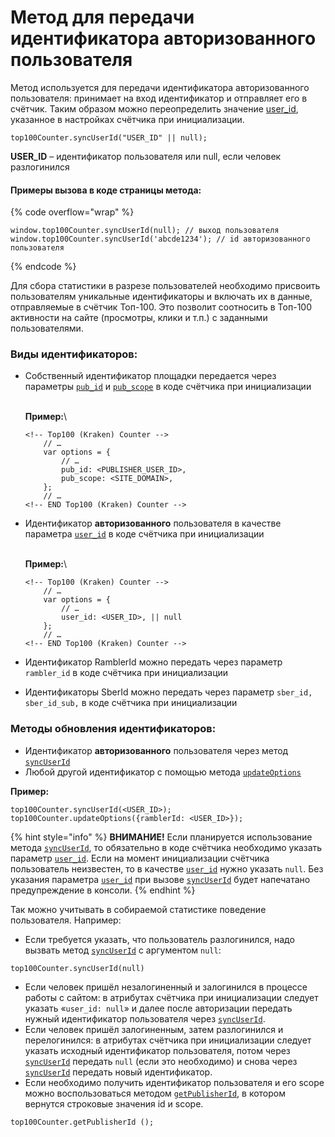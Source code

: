 # Метод для передачи идентификатора авторизованного пользователя

Метод используется для передачи идентификатора авторизованного пользователя: принимает на вход идентификатор и отправляет его в счётчик. Таким образом можно переопределить значение [user\_id](../parametry-schyotchika-top-100.md), указанное в настройках счётчика при инициализации.&#x20;

```
top100Counter.syncUserId("USER_ID" || null);
```

**USER\_ID** – идентификатор пользователя или null, если человек разлогинился

#### Примеры вызова в коде страницы метода:

{% code overflow="wrap" %}
```
window.top100Counter.syncUserId(null); // выход пользователя
window.top100Counter.syncUserId('abcde1234'); // id авторизованного пользователя
```
{% endcode %}

Для сбора статистики в разрезе пользователей необходимо присвоить пользователям уникальные идентификаторы и включать их в данные, отправляемые в счётчик Топ-100. Это позволит соотносить в Топ-100 активности на сайте (просмотры, клики и т.п.) с заданными пользователями.

### Виды идентификаторов:

*   Собственный идентификатор площадки передается через параметры [`pub_id`](../parametry-schyotchika-top-100.md) и [`pub_scope`](../parametry-schyotchika-top-100.md) в коде счётчика при инициализации

    \
    **Пример:**\


    ```
    <!-- Top100 (Kraken) Counter -->
        // …
        var options = {
            // …
            pub_id: <PUBLISHER_USER_ID>,
            pub_scope: <SITE_DOMAIN>,
        };
        // …
    <!-- END Top100 (Kraken) Counter -->
    ```



*   Идентификатор **авторизованного** пользователя в качестве параметра [`user_id`](../parametry-schyotchika-top-100.md) в коде счётчика при инициализации

    \
    **Пример:**\


    ```
    <!-- Top100 (Kraken) Counter -->
        // …
        var options = {
            // …
            user_id: <USER_ID>, || null
        };
        // …
    <!-- END Top100 (Kraken) Counter -->
    ```


* Идентификатор RamblerId можно передать через параметр `rambler_id` в коде счётчика при инициализации
* Идентификаторы SberId можно передать через параметр `sber_id, sber_id_sub,` в коде счётчика при инициализации

### Методы обновления идентификаторов:

* Идентификатор **авторизованного** пользователя через метод [`syncUserId`](./)
* Любой другой идентификатор с помощью метода [`updateOptions`](./)

**Пример:**

```
top100Counter.syncUserId(<USER_ID>);
top100Counter.updateOptions({ramblerId: <USER_ID>});
```

{% hint style="info" %}
**ВНИМАНИЕ!** Если планируется использование метода [`syncUserId`](./), то обязательно в коде счётчика необходимо указать параметр [`user_id`](../parametry-schyotchika-top-100.md). Если на момент инициализации счётчика пользователь неизвестен, то в качестве [`user_id`](../parametry-schyotchika-top-100.md) нужно указать `null`. Без указания параметра [`user_id`](../parametry-schyotchika-top-100.md) при вызове [`syncUserId`](./) будет напечатано предупреждение в консоли.
{% endhint %}

Так можно учитывать в собираемой статистике поведение пользователя. Например:

* Если требуется указать, что пользователь разлогинился, надо вызвать метод [`syncUserId`](./) с аргументом `null`:

```
top100Counter.syncUserId(null)
```

* Если человек пришёл незалогиненный и залогинился в процессе работы с сайтом: в атрибутах счётчика при инициализации следует указать «`user_id: null`» и далее после авторизации передать нужный идентификатор пользователя через [`syncUserId`](./).
* Если человек пришёл залогиненным, затем разлогинился и перелогинился: в атрибутах счётчика при инициализации следует указать исходный идентификатор пользователя, потом через [`syncUserId`](./) передать `null` (если это необходимо) и снова через [`syncUserId`](./) передать новый идентификатор.
* Если необходимо получить идентификатор пользователя и его scope можно воспользоваться методом [`getPublisherId`](./), в котором вернутся строковые значения id и scope.

```
top100Counter.getPublisherId ();
```
